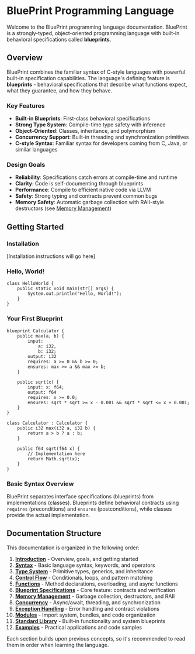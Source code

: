 # BluePrint Programming Language

Welcome to the BluePrint programming language documentation. BluePrint is a strongly-typed, object-oriented programming language with built-in behavioral specifications called **blueprints**.

## Overview

BluePrint combines the familiar syntax of C-style languages with powerful built-in specification capabilities. The language's defining feature is **blueprints** - behavioral specifications that describe what functions expect, what they guarantee, and how they behave.

### Key Features

- **Built-in Blueprints**: First-class behavioral specifications
- **Strong Type System**: Compile-time type safety with inference
- **Object-Oriented**: Classes, inheritance, and polymorphism
- **Concurrency Support**: Built-in threading and synchronization primitives
- **C-style Syntax**: Familiar syntax for developers coming from C, Java, or similar languages

### Design Goals

- **Reliability**: Specifications catch errors at compile-time and runtime
- **Clarity**: Code is self-documenting through blueprints
- **Performance**: Compile to efficient native code via LLVM
- **Safety**: Strong typing and contracts prevent common bugs
- **Memory Safety**: Automatic garbage collection with RAII-style destructors (see [Memory Management](memory.md))

## Getting Started

### Installation

[Installation instructions will go here]

### Hello, World!

```blueprint
class HelloWorld {
    public static void main(str[] args) {
        System.out.println("Hello, World!");
    }
}
```

### Your First Blueprint

```blueprint
blueprint Calculator {
    public max(a, b) {
        input:
            a: i32,
            b: i32;
        output: i32
        requires: a >= 0 && b >= 0;
        ensures: max >= a && max >= b;
    }
    
    public sqrt(x) {
        input: x: f64;
        output: f64
        requires: x >= 0.0;
        ensures: sqrt * sqrt >= x - 0.001 && sqrt * sqrt <= x + 0.001;
    }
}

class Calculator : Calculator {
    public i32 max(i32 a, i32 b) {
        return a > b ? a : b;
    }
    
    public f64 sqrt(f64 x) {
        // Implementation here
        return Math.sqrt(x);
    }
}
```

### Basic Syntax Overview

BluePrint separates interface specifications (blueprints) from implementations (classes). Blueprints define behavioral contracts using `requires` (preconditions) and `ensures` (postconditions), while classes provide the actual implementation.

## Documentation Structure

This documentation is organized in the following order:

1. **[Introduction](index.md)** - Overview, goals, and getting started
2. **[Syntax](syntax.md)** - Basic language syntax, keywords, and operators
3. **[Type System](types.md)** - Primitive types, generics, and inheritance
4. **[Control Flow](control-flow.md)** - Conditionals, loops, and pattern matching
5. **[Functions](functions.md)** - Method declarations, overloading, and async functions
6. **[Blueprint Specifications](blueprints.md)** - Core feature: contracts and verification
7. **[Memory Management](memory.md)** - Garbage collection, destructors, and RAII
8. **[Concurrency](concurrency.md)** - Async/await, threading, and synchronization
9. **[Exception Handling](exceptions.md)** - Error handling and contract violations
10. **[Modules](modules.md)** - Import system, bundles, and code organization
11. **[Standard Library](stdlib.md)** - Built-in functionality and system blueprints
12. **[Examples](examples.md)** - Practical applications and code samples

Each section builds upon previous concepts, so it's recommended to read them in order when learning the language.
